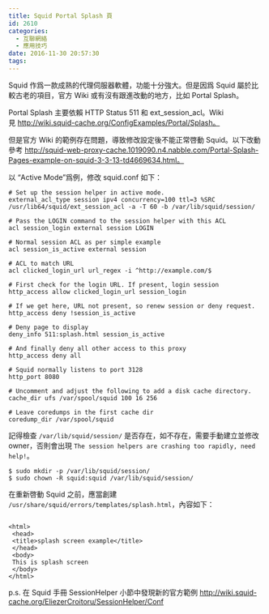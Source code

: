 ```yaml
---
title: Squid Portal Splash 頁
id: 2610
categories:
  - 互聯網絡
  - 應用技巧
date: 2016-11-30 20:57:30
tags:
---
```


Squid 作爲一款成熟的代理伺服器軟體，功能十分強大。但是因爲 Squid 屬於比較古老的項目，官方 Wiki 或有沒有跟進改動的地方，比如 Portal Splash。

Portal Splash 主要依賴 HTTP Status 511 和 ext_session_acl。Wiki 見 http://wiki.squid-cache.org/ConfigExamples/Portal/Splash。

<!--more-->

但是官方 Wiki 的範例存在問題，導致修改設定後不能正常啓動 Squid。以下改動參考 http://squid-web-proxy-cache.1019090.n4.nabble.com/Portal-Splash-Pages-example-on-squid-3-3-13-td4669634.html。

以 “Active Mode”爲例，修改 squid.conf 如下：

```
# Set up the session helper in active mode.
external_acl_type session ipv4 concurrency=100 ttl=3 %SRC /usr/lib64/squid/ext_session_acl -a -T 60 -b /var/lib/squid/session/

# Pass the LOGIN command to the session helper with this ACL
acl session_login external session LOGIN

# Normal session ACL as per simple example
acl session_is_active external session

# ACL to match URL
acl clicked_login_url url_regex -i ^http://example.com/$

# First check for the login URL. If present, login session
http_access allow clicked_login_url session_login

# If we get here, URL not present, so renew session or deny request.
http_access deny !session_is_active

# Deny page to display
deny_info 511:splash.html session_is_active

# And finally deny all other access to this proxy
http_access deny all

# Squid normally listens to port 3128
http_port 8080

# Uncomment and adjust the following to add a disk cache directory.
cache_dir ufs /var/spool/squid 100 16 256

# Leave coredumps in the first cache dir
coredump_dir /var/spool/squid
```

記得檢查 `/var/lib/squid/session/` 是否存在，如不存在，需要手動建立並修改owner，否則會出現 `The session helpers are crashing too rapidly, need help!`。

```
$ sudo mkdir -p /var/lib/squid/session/
$ sudo chown -R squid:squid /var/lib/squid/session/
```

在重新啓動 Squid 之前，應當創建 `/usr/share/squid/errors/templates/splash.html`，內容如下：

```

<html>
 <head>
 <title>splash screen example</title>
 </head>
 <body>
 This is splash screen
 </body>
</html>
```

p.s. 在 Squid 手冊 SessionHelper 小節中發現新的官方範例 http://wiki.squid-cache.org/EliezerCroitoru/SessionHelper/Conf